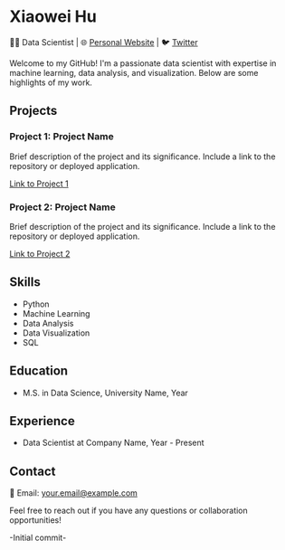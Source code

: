 # Xiaowei Hu

👨‍💻 Data Scientist | 🌐 [Personal Website](https://your-website.com) | 🐦 [Twitter](https://twitter.com/your_twitter)

Welcome to my GitHub! I'm a passionate data scientist with expertise in machine learning, data analysis, and visualization. Below are some highlights of my work.

## Projects

### Project 1: Project Name

Brief description of the project and its significance. Include a link to the repository or deployed application.

[Link to Project 1](https://github.com/your-username/project-1)

### Project 2: Project Name

Brief description of the project and its significance. Include a link to the repository or deployed application.

[Link to Project 2](https://github.com/your-username/project-2)

## Skills

- Python
- Machine Learning
- Data Analysis
- Data Visualization
- SQL

## Education

- M.S. in Data Science, University Name, Year

## Experience

- Data Scientist at Company Name, Year - Present

## Contact

📧 Email: your.email@example.com

Feel free to reach out if you have any questions or collaboration opportunities!

-Initial commit-
